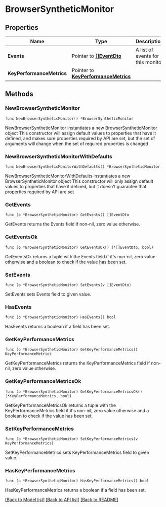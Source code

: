 # BrowserSyntheticMonitor

## Properties

Name | Type | Description | Notes
------------ | ------------- | ------------- | -------------
**Events** | Pointer to [**[]EventDto**](EventDto.md) | A list of events for this monitor | [optional] 
**KeyPerformanceMetrics** | Pointer to [**KeyPerformanceMetrics**](KeyPerformanceMetrics.md) |  | [optional] 

## Methods

### NewBrowserSyntheticMonitor

`func NewBrowserSyntheticMonitor() *BrowserSyntheticMonitor`

NewBrowserSyntheticMonitor instantiates a new BrowserSyntheticMonitor object
This constructor will assign default values to properties that have it defined,
and makes sure properties required by API are set, but the set of arguments
will change when the set of required properties is changed

### NewBrowserSyntheticMonitorWithDefaults

`func NewBrowserSyntheticMonitorWithDefaults() *BrowserSyntheticMonitor`

NewBrowserSyntheticMonitorWithDefaults instantiates a new BrowserSyntheticMonitor object
This constructor will only assign default values to properties that have it defined,
but it doesn't guarantee that properties required by API are set

### GetEvents

`func (o *BrowserSyntheticMonitor) GetEvents() []EventDto`

GetEvents returns the Events field if non-nil, zero value otherwise.

### GetEventsOk

`func (o *BrowserSyntheticMonitor) GetEventsOk() (*[]EventDto, bool)`

GetEventsOk returns a tuple with the Events field if it's non-nil, zero value otherwise
and a boolean to check if the value has been set.

### SetEvents

`func (o *BrowserSyntheticMonitor) SetEvents(v []EventDto)`

SetEvents sets Events field to given value.

### HasEvents

`func (o *BrowserSyntheticMonitor) HasEvents() bool`

HasEvents returns a boolean if a field has been set.

### GetKeyPerformanceMetrics

`func (o *BrowserSyntheticMonitor) GetKeyPerformanceMetrics() KeyPerformanceMetrics`

GetKeyPerformanceMetrics returns the KeyPerformanceMetrics field if non-nil, zero value otherwise.

### GetKeyPerformanceMetricsOk

`func (o *BrowserSyntheticMonitor) GetKeyPerformanceMetricsOk() (*KeyPerformanceMetrics, bool)`

GetKeyPerformanceMetricsOk returns a tuple with the KeyPerformanceMetrics field if it's non-nil, zero value otherwise
and a boolean to check if the value has been set.

### SetKeyPerformanceMetrics

`func (o *BrowserSyntheticMonitor) SetKeyPerformanceMetrics(v KeyPerformanceMetrics)`

SetKeyPerformanceMetrics sets KeyPerformanceMetrics field to given value.

### HasKeyPerformanceMetrics

`func (o *BrowserSyntheticMonitor) HasKeyPerformanceMetrics() bool`

HasKeyPerformanceMetrics returns a boolean if a field has been set.


[[Back to Model list]](../README.md#documentation-for-models) [[Back to API list]](../README.md#documentation-for-api-endpoints) [[Back to README]](../README.md)


